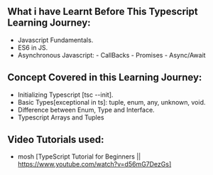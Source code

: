 ## What i have Learnt Before This Typescript Learning Journey:
- Javascript Fundamentals.
- ES6 in JS.
- Asynchronous Javascript: 
                        - CallBacks
                        - Promises
                        - Async/Await

## Concept Covered in this Learning Journey:
- Initializing Typescript [tsc --init].
- Basic Types[exceptional in ts]: tuple, enum, any, unknown, void.
- Difference between Enum, Type and Interface.
- Typescript Arrays and Tuples

## Video Tutorials used:
- mosh [TypeScript Tutorial for Beginners || https://www.youtube.com/watch?v=d56mG7DezGs]